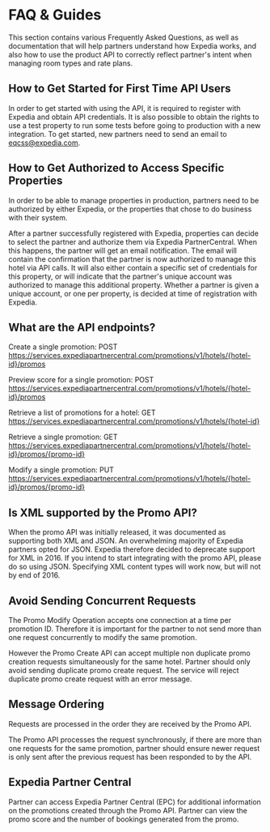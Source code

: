 # FAQ & Guides
This section contains various Frequently Asked Questions, as well as documentation that will help partners understand how Expedia works, and also how to use the product API to correctly reflect partner's intent when managing room types and rate plans.

## How to Get Started for First Time API Users
In order to get started with using the API, it is required to register with Expedia and obtain API credentials. It is also possible to obtain the rights to use a test property to run some tests before going to production with a new integration. To get started, new partners need to send an email to eqcss@expedia.com.

## How to Get Authorized to Access Specific Properties
In order to be able to manage properties in production, partners need to be authorized by either Expedia, or the properties that chose to do business with their system.

After a partner successfully registered with Expedia, properties can decide to select the partner and authorize them via Expedia PartnerCentral. When this happens, the partner will get an email notification. The email will contain the confirmation that the partner is now authorized to manage this hotel via API calls. It will also either contain a specific set of credentials for this property, or will indicate that the partner's unique account was authorized to manage this additional property. Whether a partner is given a unique account, or one per property, is decided at time of registration with Expedia.

## What are the API endpoints?
Create a single promotion:
POST https://services.expediapartnercentral.com/promotions/v1/hotels/{hotel-id}/promos

Preview score for a single promotion:
POST https://services.expediapartnercentral.com/promotions/v1/hotels/{hotel-id}/promos

Retrieve a list of promotions for a hotel:
GET https://services.expediapartnercentral.com/promotions/v1/hotels/{hotel-id}

Retrieve a single promotion:
GET https://services.expediapartnercentral.com/promotions/v1/hotels/{hotel-id}/promos/{promo-id}

Modify a single promotion:
PUT https://services.expediapartnercentral.com/promotions/v1/hotels/{hotel-id}/promos/{promo-id}


## Is XML supported by the Promo API?
When the promo API was initially released, it was documented as supporting both XML and JSON. An overwhelming majority of Expedia partners opted for JSON. Expedia therefore decided to deprecate support for XML in 2016. If you intend to start integrating with the promo API, please do so using JSON. Specifying XML content types will work now, but will not by end of 2016.

## Avoid Sending Concurrent Requests 
The Promo Modify Operation accepts one connection at a time per promotion ID. Therefore it is important for the partner to not send more than one request concurrently to modify the same promotion.

However the Promo Create API can accept multiple non duplicate promo creation requests simultaneously for the same hotel. Partner should only avoid sending duplicate promo create request. The service will reject duplicate promo create request with an error message. 

## Message Ordering
Requests are processed in the order they are received by the Promo API.

The Promo API processes the request synchronously, if there are more than one requests for the same promotion, partner should ensure newer request is only sent after the previous request has been responded to by the API.

## Expedia Partner Central
Partner can access Expedia Partner Central (EPC) for additional information on the promotions created through the Promo API. Partner can view the promo score and the number of bookings generated from the promo. 
